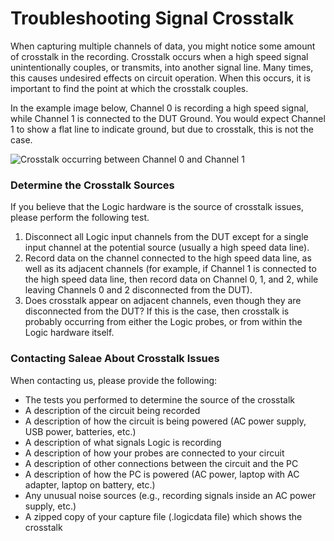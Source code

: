 # Troubleshooting Signal Crosstalk

When capturing multiple channels of data, you might notice some amount of crosstalk in the recording. Crosstalk occurs when a high speed signal unintentionally couples, or transmits, into another signal line. Many times, this causes undesired effects on circuit operation. When this occurs, it is important to find the point at which the crosstalk couples.

In the example image below, Channel 0 is recording a high speed signal, while Channel 1 is connected to the DUT Ground. You would expect Channel 1 to show a flat line to indicate ground, but due to crosstalk, this is not the case.

![Crosstalk occurring between Channel 0 and Channel 1](../.gitbook/assets/2018-11-08\_1541.png)

### Determine the Crosstalk Sources

If you believe that the Logic hardware is the source of crosstalk issues, please perform the following test.

1. Disconnect all Logic input channels from the DUT except for a single input channel at the potential source (usually a high speed data line).&#x20;
2. Record data on the channel connected to the high speed data line, as well as its adjacent channels (for example, if Channel 1 is connected to the high speed data line, then record data on Channel 0, 1, and 2, while leaving Channels 0 and 2 disconnected from the DUT).&#x20;
3. Does crosstalk appear on adjacent channels, even though they are disconnected from the DUT? If this is the case, then crosstalk is probably occurring from either the Logic probes, or from within the Logic hardware itself.

### Contacting Saleae About Crosstalk Issues

When contacting us, please provide the following:

* The tests you performed to determine the source of the crosstalk
* A description of the circuit being recorded
* A description of how the circuit is being powered (AC power supply, USB power, batteries, etc.)
* A description of what signals Logic is recording
* A description of how your probes are connected to your circuit
* A description of other connections between the circuit and the PC
* A description of how the PC is powered (AC power, laptop with AC adapter, laptop on battery, etc.)
* Any unusual noise sources (e.g., recording signals inside an AC power supply, etc.)
* A zipped copy of your capture file (.logicdata file) which shows the crosstalk
